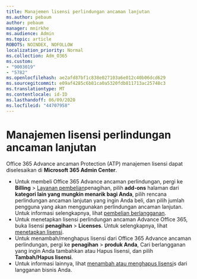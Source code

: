 ```yaml
---
title: Manajemen lisensi perlindungan ancaman lanjutan
ms.author: pebaum
author: pebaum
manager: mnirkhe
ms.audience: Admin
ms.topic: article
ROBOTS: NOINDEX, NOFOLLOW
localization_priority: Normal
ms.collection: Adm_O365
ms.custom:
- "9003019"
- "5782"
ms.openlocfilehash: ae2afd87bf1c838e027103a6e012c40b06dcd629
ms.sourcegitcommit: e09af4285c6b81ca0a5320fdb811713ac25748c3
ms.translationtype: MT
ms.contentlocale: id-ID
ms.lasthandoff: 06/09/2020
ms.locfileid: "44707958"
---
```

# <a name="advanced-threat-protection-license-management"></a>Manajemen lisensi perlindungan ancaman lanjutan

Office 365 Advance ancaman Protection (ATP) manajemen lisensi dapat diselesaikan di **Microsoft 365 Admin Center**.

- Untuk membeli Office 365 Advance ancaman perlindungan, pergi ke **Billing**  >  [Layanan pembelian](https://go.microsoft.com/fwlink/p/?linkid=868433)penagihan, pilih **add-ons** halaman dari **kategori lain yang mungkin menarik bagi Anda**, pilih rencana perlindungan ancaman lanjutan yang ingin Anda beli, dan pilih jumlah pengguna yang akan menggunakan perlindungan ancaman lanjutan. Untuk informasi selengkapnya, lihat [pembelian berlangganan](https://docs.microsoft.com/microsoft-365/commerce/subscriptions/upgrade-to-different-plan).
- Untuk menetapkan lisensi perlindungan ancaman Advance Office 365, buka lisensi **penagihan**  >  **Licenses**. Untuk selengkapnya, lihat [menetapkan lisensi](https://docs.microsoft.com/microsoft-365/admin/manage/assign-licenses-to-users).  
- Untuk menambah/menghapus lisensi dari Office 365 Advance ancaman perlindungan, pergi ke **penagihan**  >  **produk Anda**, Cari berlangganan yang ingin Anda tambahkan atau Hapus lisensi, dan pilih **Tambah/Hapus lisensi**.  
- Untuk informasi lainnya, lihat [menambah atau menghapus lisensi](https://docs.microsoft.com/microsoft-365/commerce/licenses/buy-licenses?view=o365-worldwide#add-or-remove-licenses-for-your-business-subscription)s dari langganan bisnis Anda.
